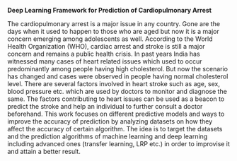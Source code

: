 **Deep Learning Framework for Prediction of Cardiopulmonary Arrest**

The cardiopulmonary arrest is a major issue in any country. Gone are the days when it used to happen to those who are aged but now it is a major concern emerging among adolescents as well. According to the World Health Organization (WHO), cardiac arrest and stroke is still a major concern and remains a public health crisis. In past years India has witnessed many cases of heart related issues which used to occur predominantly among people having high cholesterol. But now the scenario has changed and cases were observed in people having normal cholesterol level. There are several factors involved in heart stroke such as age, sex, blood pressure etc. which are used by doctors to monitor and diagnose the same. The factors contributing to heart issues can be used as a beacon to predict the stroke and help an individual to further consult a doctor beforehand. This work focuses on different predictive models and ways to improve the accuracy of prediction by analyzing datasets on how they affect the accuracy of certain algorithm. The idea is to target the datasets and the prediction algorithms of machine learning and deep learning including advanced ones (transfer learning, LRP etc.) in order to improvise it and attain a better result. 

